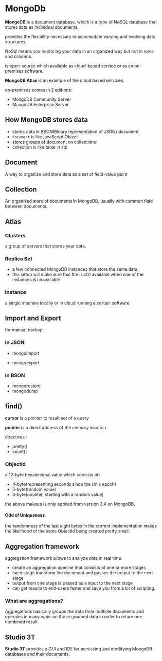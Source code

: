 # MongoDb

**MongoDB** is a document database, which is a type of NoSQL database that stores data as individual documents.

provides the flexibility necessary to accomodate varying and evolving data structures.

NoSql means you're storing your data in an organized way but not in rows and columns.

is open-source which available as cloud-based service or as an on-premises software.

**MongoDB Atlas** is an example of the cloud based services.

on-premises comes in 2 editions:

- MongoDB Community Server
- MongoDB Enterprise Server

## How MongoDB stores data

- stores data in BSON(Binary representation of JSON) document.
- `document` is like javaScript Object
- stores groups of document on collections
- collection is like table in sql

## Document

A way to organize and store data as a set of field-value pairs

## Collection

An organized store of documents in MongoDB, usually with common field between documents.

## Atlas

### Clusters

a group of servers that stores your data.

### Replica Set

- a few connected MongoDB instances that store the same data.
- this setup will make sure that the is still available when one of the instances is unavailable

### Instance

a single machine locally or in cloud running a certain software

## Import and Export

for manual backup.

### in JSON

- mongoimport

- mongoexport

### in BSON

- mongorestore
- mongodump

## find()

**cursor** is a pointer to result set of a query

**pointer** is a direct address of the memory location

directives :

- pretty()
- count()

### ObjectId

a 12-byte hexadecimal value which consists of:

- 4-byte(representing seconds since the Unix epoch)
- 5-byte(random value)
- 3-byte(counter, starting with a random value)

the above makeup is only applied from version 3.4 on MongoDB.

#### Odd of Uniqueness

the randomness of the last eight bytes in the current implementation makes the likelihood of the same ObjectId being created pretty small.

## Aggregation framework

aggregation framework allows to analyze data in real time.

- create an aggregation pipeline that consists of one or more stages
- each stage transform the document and passes the output to the next stage
- output from one stage is passed as a input to the next stage
- can get results to end-users faster and save you from a lot of scripting.

### What are aggregations?

Aggregations basically groups the data from multiple documents and operates in many ways on those grouped data in order to return one combined result.

## Studio 3T

**Studio 3T** provides a GUI and IDE for accessing and modifying MongoDB databases and their documents.
